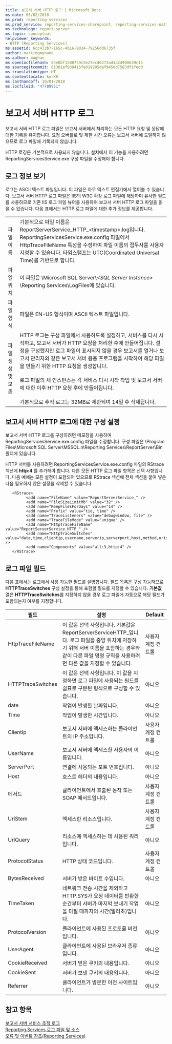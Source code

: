 ```yaml
---
title: 보고서 서버 HTTP 로그 | Microsoft Docs
ms.date: 03/02/2018
ms.prod: reporting-services
ms.prod_service: reporting-services-sharepoint, reporting-services-native
ms.technology: report-server
ms.topic: conceptual
helpviewer_keywords:
- HTTP [Reporting Services]
ms.assetid: 6cc433b7-165c-4b16-9034-79256dd6735f
author: markingmyname
ms.author: maghan
ms.openlocfilehash: 85e0bf1588739c5e27ec46273ad1a24908639c14
ms.sourcegitcommit: 61381ef939415fe019285def9450d7583df1fed0
ms.translationtype: HT
ms.contentlocale: ko-KR
ms.lasthandoff: 10/01/2018
ms.locfileid: "47789951"
---
```

# <a name="report-server-http-log"></a>보고서 서버 HTTP 로그
  보고서 서버 HTTP 로그 파일은 보고서 서버에서 처리하는 모든 HTTP 요청 및 응답에 대한 기록을 유지합니다. 요청 오버플로 및 제한 시간 오류는 보고서 서버에 도달하지 않으므로 로그 파일에 기록되지 않습니다.   
  
 HTTP 로깅은 기본적으로 사용되지 않습니다. 설치에서 이 기능을 사용하려면 ReportingServicesService.exe 구성 파일을 수정해야 합니다.  
  
## <a name="viewing-log-information"></a>로그 정보 보기  
 로그는 ASCII 텍스트 파일입니다. 이 파일은 아무 텍스트 편집기에서 열어볼 수 있습니다. 보고서 서버 HTTP 로그 파일은 IIS의 W3C 확장 로그 파일에 해당하며 유사한 필드를 사용하므로 기존 IIS 로그 파일 뷰어를 사용하여 보고서 서버 HTTP 로그 파일을 읽을 수 있습니다. 다음 표에서는 HTTP 로그 파일에 대한 추가 정보를 제공합니다.  
  
|||  
|-|-|  
|파일 이름 |기본적으로 파일 이름은 ReportServerService_HTTP_\<timestamp>.log입니다. ReportingServicesService.exe.config 파일에서 HttpTraceFileName 특성을 수정하여 파일 이름의 접두사를 사용자 지정할 수 있습니다. 타임스탬프는 UTC(Coordinated Universal Time)를 기반으로 합니다.|  
|파일 위치 |이 파일은 \Microsoft SQL Server\\*\<SQL Server Instance>* \Reporting Services\LogFiles에 있습니다.|  
|파일 형식|파일은 EN-US 형식이며 ASCII 텍스트 파일입니다.|  
|파일 생성 및 보존|HTTP 로그는 구성 파일에서 사용하도록 설정하고, 서비스를 다시 시작하고, 보고서 서버가 HTTP 요청을 처리한 후에 만들어집니다. 설정을 구성했지만 로그 파일이 표시되지 않을 경우 보고서를 열거나 보고서 관리자와 같은 보고서 서버 응용 프로그램을 시작하여 해당 파일을 만들기 위한 HTTP 요청을 생성합니다.<br /><br /> 로그 파일의 새 인스턴스는 각 서비스 다시 시작 작업 및 보고서 서버에 대한 이후 HTTP 요청 후에 만들어집니다.<br /><br /> 기본적으로 추적 로그는 32MB로 제한되며 14일 후 삭제됩니다.|  
  
## <a name="configuration-settings-for-report-server-http-log"></a>보고서 서버 HTTP 로그에 대한 구성 설정   
 보고서 서버 HTTP 로그를 구성하려면 메모장을 사용하여 ReportingServicesService.exe.config 파일을 수정합니다. 구성 파일은 \Program Files\Microsoft SQL Server\MSSQL.n\Reporting Services\ReportServer\Bin 폴더에 있습니다.  
  
 HTTP 서버를 사용하려면 ReportingServicesService.exe.config 파일의 RStrace 섹션에 **http:4** 를 추가해야 합니다. 다른 모든 HTTP 로그 파일 항목은 선택 사항입니다. 다음 예에는 모든 설정이 포함되어 있으므로 RStrace 섹션에 전체 섹션을 붙여 넣은 다음 필요하지 않은 설정을 삭제할 수 있습니다.
  
```  
   <RStrace>  
         <add name="FileName" value="ReportServerService_" />  
         <add name="FileSizeLimitMb" value="32" />  
         <add name="KeepFilesForDays" value="14" />  
         <add name="Prefix" value="tid, time" />  
         <add name="TraceListeners" value="debugwindow, file" />  
         <add name="TraceFileMode" value="unique" />  
         <add name="HttpTraceFileName" value="ReportServerService_HTTP_" />  
         <add name="HttpTraceSwitches" value="date,time,clientip,username,serverip,serverport,host,method,uristem,uriquery,protocolstatus,bytesreceived,timetaken,protocolversion,useragent,cookiereceived,cookiesent,referrer" />  
         <add name="Components" value="all:3,http:4" />  
   </RStrace>  
```  
  
## <a name="log-file-fields"></a>로그 파일 필드  
 다음 표에서는 로그에서 사용 가능한 필드를 설명합니다. 필드 목록은 구성 가능하므로 **HTTPTraceSwitches** 구성 설정을 통해 포함할 필드를 지정할 수 있습니다. **기본값** 열은 **HTTPTraceSwitches**를 지정하지 않을 경우 로그 파일에 자동으로 해당 필드가 포함되는지 여부를 지정합니다.  
  
|필드|설명|Default|  
|-----------|-----------------|-------------|  
|HttpTraceFileName|이 값은 선택 사항입니다. 기본값은 ReportServerServiceHTTP_입니다. 로그 파일을 중앙 위치에 저장하기 위해 서버 이름을 포함하는 경우와 같이 다른 파일 명명 규칙을 사용하려면 다른 값을 지정할 수 있습니다.|사용자 계정 컨트롤|  
|HTTPTraceSwitches|이 값은 선택 사항입니다. 이 값을 지정하면 로그 파일에 사용되는 필드를 쉼표로 구분된 형식으로 구성할 수 있습니다.|아니오|  
|date|작업이 발생한 날짜입니다.|아니오|  
|Time|작업이 발생한 시간입니다.|아니오|  
|ClientIp|보고서 서버에 액세스하는 클라이언트의 IP 주소입니다.|사용자 계정 컨트롤|  
|UserName|보고서 서버에 액세스한 사용자의 이름입니다.|아니오|  
|ServerPort|연결에 사용되는 포트 번호입니다.|아니오|  
|Host|호스트 헤더의 내용입니다.|아니오|  
|메서드|클라이언트에서 호출된 동작 또는 SOAP 메서드입니다.|사용자 계정 컨트롤|  
|UriStem|액세스한 리소스입니다.|사용자 계정 컨트롤|  
|UriQuery|리소스에 액세스하는 데 사용된 쿼리입니다.|아니오|  
|ProtocolStatus|HTTP 상태 코드입니다.|사용자 계정 컨트롤|  
|BytesReceived|서버가 받은 바이트 수입니다.|아니오|  
|TimeTaken|네트워크 전송 시간을 제외하고 HTTP.SYS가 요청 데이터를 반환한 순간부터 서버가 마지막 보내기 작업을 마칠 때까지의 시간(밀리초)입니다.|아니오|  
|ProtocolVersion|클라이언트에 사용된 프로토콜 버전입니다.|아니오|  
|UserAgent|클라이언트에 사용된 브라우저 종류입니다.|아니오|  
|CookieReceived|서버가 받은 쿠키의 내용입니다.|아니오|  
|CookieSent|서버가 보낸 쿠키의 내용입니다.|아니오|  
|Referrer|클라이언트가 방문한 이전 사이트입니다.|아니오|  
  
## <a name="see-also"></a>참고 항목  
 [보고서 서버 서비스 추적 로그](../../reporting-services/report-server/report-server-service-trace-log.md)   
 [Reporting Services 로그 파일 및 소스](../../reporting-services/report-server/reporting-services-log-files-and-sources.md)   
 [오류 및 이벤트 참조&#40;Reporting Services&#41;](../../reporting-services/troubleshooting/errors-and-events-reference-reporting-services.md)  
  
  
